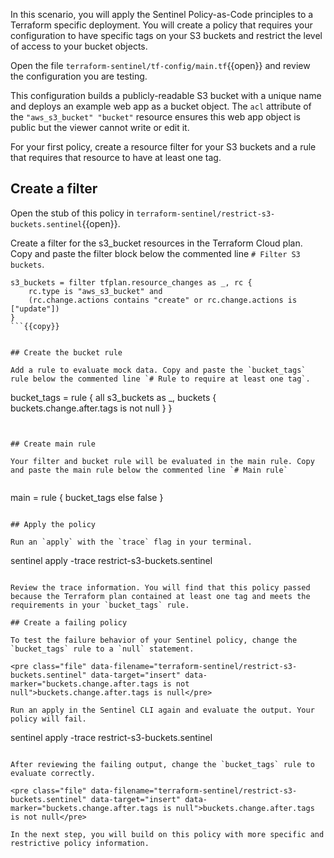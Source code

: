 In this scenario, you will apply the Sentinel Policy-as-Code principles to a Terraform specific deployment. You will create a policy that requires your configuration to have specific tags on your S3 buckets and restrict the level of access to your bucket objects.

Open the file `terraform-sentinel/tf-config/main.tf`{{open}} and review the configuration you are testing.

This configuration builds a publicly-readable S3 bucket with a unique name and deploys an example web app as a bucket object. The `acl` attribute of the `"aws_s3_bucket" "bucket"` resource ensures this web app object is public but the viewer cannot write or edit it.

For your first policy, create a resource filter for your S3 buckets and a rule that requires that resource to have at least one tag.

## Create a filter

Open the stub of this policy in `terraform-sentinel/restrict-s3-buckets.sentinel`{{open}}.

Create a filter for the s3_bucket resources in the Terraform Cloud plan. Copy and paste the filter block below the commented line `# Filter S3 buckets`.

```
s3_buckets = filter tfplan.resource_changes as _, rc {
	rc.type is "aws_s3_bucket" and
	(rc.change.actions contains "create" or rc.change.actions is ["update"])
}
```{{copy}}


## Create the bucket rule

Add a rule to evaluate mock data. Copy and paste the `bucket_tags` rule below the commented line `# Rule to require at least one tag`.

```
bucket_tags = rule {
	all s3_buckets as _, buckets {
	buckets.change.after.tags is not null
	}
}
```{{copy}}


## Create main rule

Your filter and bucket rule will be evaluated in the main rule. Copy and paste the main rule below the commented line `# Main rule`


```
main = rule {
    bucket_tags else false
}
```{{copy}}

## Apply the policy

Run an `apply` with the `trace` flag in your terminal.

```
sentinel apply -trace restrict-s3-buckets.sentinel
```{{execute}}

Review the trace information. You will find that this policy passed because the Terraform plan contained at least one tag and meets the requirements in your `bucket_tags` rule.

## Create a failing policy

To test the failure behavior of your Sentinel policy, change the `bucket_tags` rule to a `null` statement.

<pre class="file" data-filename="terraform-sentinel/restrict-s3-buckets.sentinel" data-target="insert" data-marker="buckets.change.after.tags is not null">buckets.change.after.tags is null</pre>

Run an apply in the Sentinel CLI again and evaluate the output. Your policy will fail.

```
sentinel apply -trace restrict-s3-buckets.sentinel
```{{execute}}

After reviewing the failing output, change the `bucket_tags` rule to evaluate correctly.

<pre class="file" data-filename="terraform-sentinel/restrict-s3-buckets.sentinel" data-target="insert" data-marker="buckets.change.after.tags is null">buckets.change.after.tags is not null</pre>

In the next step, you will build on this policy with more specific and restrictive policy information.
